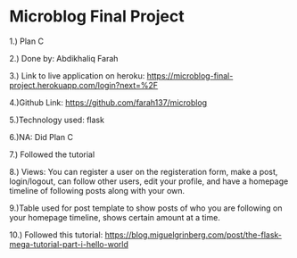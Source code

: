 # Microblog Final Project
1.) Plan C

2.) Done by: Abdikhaliq Farah

3.) Link to live application on heroku: https://microblog-final-project.herokuapp.com/login?next=%2F

4.)Github Link: https://github.com/farah137/microblog

5.)Technology used: flask

6.)NA: Did Plan C

7.) Followed the tutorial

8.) Views: You can register a user on the registeration form, make a post, login/logout, can follow other users, edit your profile, and have a homepage 
timeline of following posts along with your own.

9.)Table used for post template to show posts of who you are following on your homepage timeline,
shows certain amount at a time.

10.) Followed this tutorial: https://blog.miguelgrinberg.com/post/the-flask-mega-tutorial-part-i-hello-world
